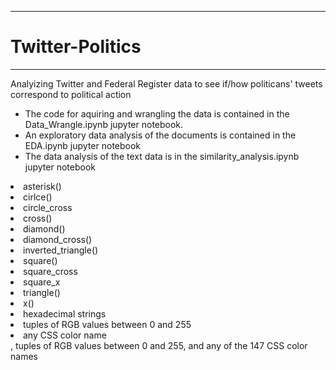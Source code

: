 ****
# Twitter-Politics
****
<p>
	Analyizing Twitter and Federal Register data to see if/how politicans' tweets correspond to political action
<ul>
	<li>The code for aquiring and wrangling the data is contained in the Data_Wrangle.ipynb jupyter notebook. </li>
	<li>An exploratory data analysis of the documents is contained in the EDA.ipynb jupyter notebook</li>
	<li>The data analysis of the text data is in the similarity_analysis.ipynb jupyter notebook</li>
</ul>
</p>

<li>asterisk()</li>
<li>cirlce()</li>
<li>circle_cross</li>
<li>cross()</li>
<li>diamond()</li>
<li>diamond_cross()</li>
<li>inverted_triangle()</li>
<li>square()</li>
<li>square_cross</li>
<li>square_x</li>
<li>triangle()</li>
<li>x()</li>

<li> hexadecimal strings </li>
<li>tuples of RGB values between 0 and 255</li>
<li>any CSS color name</li>
 , tuples of RGB values between 0 and 255, and any of the 147 CSS color names